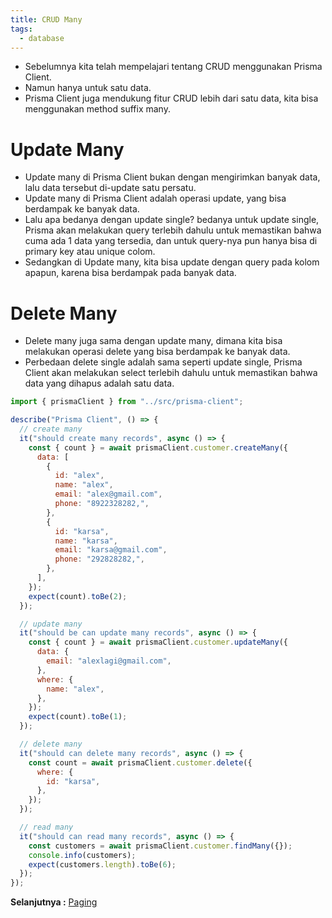 ```yaml
---
title: CRUD Many
tags:
  - database
---
```


- Sebelumnya kita telah mempelajari tentang CRUD menggunakan Prisma Client.
- Namun hanya untuk satu data.
- Prisma Client juga mendukung fitur CRUD lebih dari satu data, kita bisa menggunakan method suffix many.

# Update Many

- Update many di Prisma Client bukan dengan mengirimkan banyak data, lalu data tersebut di-update satu persatu.
- Update many di Prisma Client adalah operasi update, yang bisa berdampak ke banyak data.
- Lalu apa bedanya dengan update single? bedanya untuk update single, Prisma akan melakukan query terlebih dahulu untuk memastikan bahwa cuma ada 1 data yang tersedia, dan untuk query-nya pun hanya bisa di primary key atau unique colom.
- Sedangkan di Update many, kita bisa update dengan query pada kolom apapun, karena bisa berdampak pada banyak data.

# Delete Many

- Delete many juga sama dengan update many, dimana kita bisa melakukan operasi delete yang bisa berdampak ke banyak data.
- Perbedaan delete single adalah sama seperti update single, Prisma Client akan melakukan select terlebih dahulu untuk memastikan bahwa data yang dihapus adalah satu data.

```js
import { prismaClient } from "../src/prisma-client";

describe("Prisma Client", () => {
  // create many
  it("should create many records", async () => {
    const { count } = await prismaClient.customer.createMany({
      data: [
        {
          id: "alex",
          name: "alex",
          email: "alex@gmail.com",
          phone: "8922328282,",
        },
        {
          id: "karsa",
          name: "karsa",
          email: "karsa@gmail.com",
          phone: "292828282,",
        },
      ],
    });
    expect(count).toBe(2);
  });

  // update many
  it("should be can update many records", async () => {
    const { count } = await prismaClient.customer.updateMany({
      data: {
        email: "alexlagi@gmail.com",
      },
      where: {
        name: "alex",
      },
    });
    expect(count).toBe(1);
  });

  // delete many
  it("should can delete many records", async () => {
    const count = await prismaClient.customer.delete({
      where: {
        id: "karsa",
      },
    });
  });

  // read many
  it("should can read many records", async () => {
    const customers = await prismaClient.customer.findMany({});
    console.info(customers);
    expect(customers.length).toBe(6);
  });
});
```

**Selanjutnya :** [Paging](paging.md)
